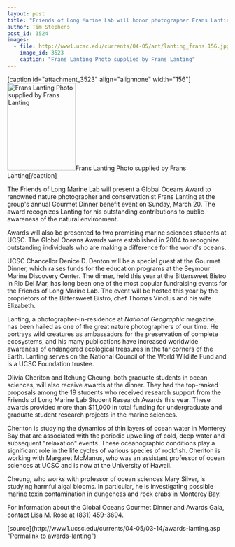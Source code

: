 ```yaml
---
layout: post
title: "Friends of Long Marine Lab will honor photographer Frans Lanting with Global Oceans Award"
author: Tim Stephens
post_id: 3524
images:
  - file: http://www1.ucsc.edu/currents/04-05/art/lanting_frans.156.jpg
    image_id: 3523
    caption: "Frans Lanting Photo supplied by Frans Lanting"
---
```


[caption id="attachment_3523" align="alignnone" width="156"]<a href="http://localhost/mysite/wp-content/uploads/2005/03/lanting_frans.156.jpg"><img class="size-full wp-image-3523" src="http://localhost/mysite/wp-content/uploads/2005/03/lanting_frans.156.jpg" alt="Frans Lanting Photo supplied by Frans Lanting" width="156" height="200" /></a>Frans Lanting Photo supplied by Frans Lanting[/caption]
<a name="content" id="content"></a>
<p>
  The Friends of Long Marine Lab will present a Global Oceans Award to renowned nature photographer and conservationist Frans Lanting at the group's annual Gourmet Dinner benefit event on Sunday, March 20. The award recognizes Lanting for his outstanding contributions to public awareness of the natural environment.
</p>
<p>
  Awards will also be presented to two promising marine sciences students at UCSC. The Global Oceans Awards were established in 2004 to recognize outstanding individuals who are making a difference for the world's oceans.
</p>
<p>
  UCSC Chancellor Denice D. Denton will be a special guest at the Gourmet Dinner, which raises funds for the education programs at the Seymour Marine Discovery Center. The dinner, held this year at the Bittersweet Bistro in Rio Del Mar, has long been one of the most popular fundraising events for the Friends of Long Marine Lab. The event will be hosted this year by the proprietors of the Bittersweet Bistro, chef Thomas Vinolus and his wife Elizabeth.
</p>
<p>
  Lanting, a photographer-in-residence at <i>National Geographic</i> magazine, has been hailed as one of the great nature photographers of our time. He portrays wild creatures as ambassadors for the preservation of complete ecosystems, and his many publications have increased worldwide awareness of endangered ecological treasures in the far corners of the Earth. Lanting serves on the National Council of the World Wildlife Fund and is a UCSC Foundation trustee.
</p>
<p>
  Olivia Cheriton and Itchung Cheung, both graduate students in ocean sciences, will also receive awards at the dinner. They had the top-ranked proposals among the 19 students who received research support from the Friends of Long Marine Lab Student Research Awards this year. These awards provided more than $11,000 in total funding for undergraduate and graduate student research projects in the marine sciences.
</p>
<p>
  Cheriton is studying the dynamics of thin layers of ocean water in Monterey Bay that are associated with the periodic upwelling of cold, deep water and subsequent "relaxation" events. These oceanographic conditions play a significant role in the life cycles of various species of rockfish. Cheriton is working with Margaret McManus, who was an assistant professor of ocean sciences at UCSC and is now at the University of Hawaii.
</p>
<p>
  Cheung, who works with professor of ocean sciences Mary Silver, is studying harmful algal blooms. In particular, he is investigating possible marine toxin contamination in dungeness and rock crabs in Monterey Bay.
</p>
<p>
  For information about the Global Oceans Gourmet Dinner and Awards Gala, contact Lisa M. Rose at (831) 459-3694.
</p>
[source](http://www1.ucsc.edu/currents/04-05/03-14/awards-lanting.asp "Permalink to awards-lanting")
